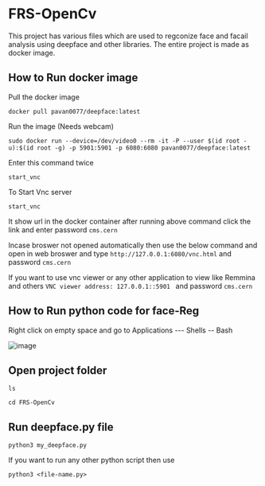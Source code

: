 # FRS-OpenCv

This project has various files which are used to regconize face and facail analysis using deepface and other libraries.
The entire project is made as docker image.

How to Run docker image
--
Pull the docker image
```
docker pull pavan0077/deepface:latest
```
Run the image (Needs webcam)
```
sudo docker run --device=/dev/video0 --rm -it -P --user $(id root -u):$(id root -g) -p 5901:5901 -p 6080:6080 pavan0077/deepface:latest
```

Enter this command twice
```
start_vnc
```
<!--

ps aux | grep Xorg
export DISPLAY=:1
export XAUTHORITY=/path/to/your/xauthority/file

-->
To Start Vnc server
```
start_vnc
```

It show url in the docker container after running above command click the link and enter password ``` cms.cern ```

Incase broswer not opened automatically then use the below command and 
open in web broswer and type ``` http://127.0.0.1:6080/vnc.html ``` and password ``` cms.cern ```

If you want to use vnc viewer or any other application to view like Remmina and others
```VNC viewer address: 127.0.0.1::5901 ``` and password ``` cms.cern ```

How to Run python code for face-Reg
--
Right click on empty space and go to Applications --- Shells -- Bash


![image](https://github.com/pavankumar0077/FRS-OpenCv/assets/40380941/9c0c6874-da88-46c5-b503-18a49ef86d76)

Open project folder
--
```
ls
```
```
cd FRS-OpenCv
```

Run deepface.py file
--
```
python3 my_deepface.py
```

If you want to run any other python script
then use 

```
python3 <file-name.py>
```
